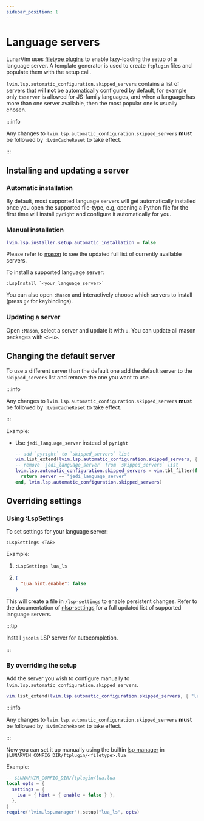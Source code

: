 ```yaml
---
sidebar_position: 1
---
```


# Language servers

LunarVim uses [filetype plugins](/configuration/ftplugin.md) to enable lazy-loading the setup of a
language server. A template generator is used to create `ftplugin` files and populate them with the
setup call.

`lvim.lsp.automatic_configuration.skipped_servers` contains a list of servers that will **not** be
automatically configured by default, for example only `tsserver` is allowed for JS-family languages,
and when a language has more than one server available, then the most popular one is usually chosen.

:::info

Any changes to `lvim.lsp.automatic_configuration.skipped_servers` **must** be followed by `:LvimCacheReset` to take effect.

:::

## Installing and updating a server

### Automatic installation

By default, most supported language servers will get automatically installed once you open the
supported file-type, e.g, opening a Python file for the first time will install `pyright` and
configure it automatically for you.

### Manual installation

```lua
lvim.lsp.installer.setup.automatic_installation = false
```

Please refer to [mason](https://github.com/williamboman/mason.nvim) to see the updated full list of
currently available servers.

To install a supported language server:

```vim
:LspInstall `<your_language_server>`
```

You can also open `:Mason` and interactively choose which servers to install (press `g?` for keybindings).

### Updating a server

Open `:Mason`, select a server and update it with `u`.
You can update all mason packages with `<S-u>`.

## Changing the default server

To use a different server than the default one add the default server to the `skipped_servers` list
and remove the one you want to use.

:::info

Any changes to `lvim.lsp.automatic_configuration.skipped_servers` **must** be followed by `:LvimCacheReset` to take effect.

:::

Example:

- Use `jedi_language_server` instead of `pyright`

  ```lua
  -- add `pyright` to `skipped_servers` list
  vim.list_extend(lvim.lsp.automatic_configuration.skipped_servers, { "pyright" })
  -- remove `jedi_language_server` from `skipped_servers` list
  lvim.lsp.automatic_configuration.skipped_servers = vim.tbl_filter(function(server)
    return server ~= "jedi_language_server"
  end, lvim.lsp.automatic_configuration.skipped_servers)
  ```

## Overriding settings

### Using :LspSettings

To set settings for your language server:

```vim
:LspSettings <TAB>
```

Example:

1. `:LspSettings lua_ls`

2. ```json
   {
     "Lua.hint.enable": false
   }
   ```

This will create a file in `/lsp-settings` to enable persistent changes.
Refer to the documentation of [nlsp-settings](https://github.com/tamago324/nlsp-settings.nvim/blob/main/schemas/README.md)
for a full updated list of supported language servers.

:::tip

Install `jsonls` LSP server for autocompletion.

:::

### By overriding the setup

Add the server you wish to configure manually to `lvim.lsp.automatic_configuration.skipped_servers`.

```lua
vim.list_extend(lvim.lsp.automatic_configuration.skipped_servers, { "lua_ls" })
```

:::info

Any changes to `lvim.lsp.automatic_configuration.skipped_servers` **must** be followed by `:LvimCacheReset` to take effect.

:::

Now you can set it up manually using the builtin [lsp manager](https://github.com/LunarVim/LunarVim/blob/master/lua/lvim/lsp/manager.lua)
in `$LUNARVIM_CONFIG_DIR/ftplugin/<filetype>.lua`

Example:

```lua
-- $LUNARVIM_CONFIG_DIR/ftplugin/lua.lua
local opts = {
  settings = {
    Lua = { hint = { enable = false } },
  },
}
require("lvim.lsp.manager").setup("lua_ls", opts)
```
